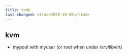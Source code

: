 ```yaml
---
title: todo
last-changed: <time>2020-10-05</time>
---
```

## kvm

* mypool with myuser (or root when under /srv/libvirt)

